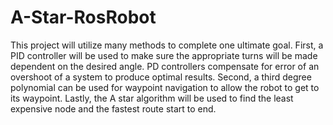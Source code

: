 # A-Star-RosRobot

  This project will utilize many methods to complete one ultimate goal. First, a PID controller will be used to make sure the appropriate turns will be made dependent on the desired angle. PD controllers compensate for error of an overshoot of a system to produce optimal results.
  Second, a third degree polynomial can be used for waypoint navigation to allow the robot to get to its waypoint. 
  Lastly, the A star algorithm will be used to find the least expensive node and the fastest route start to end.
